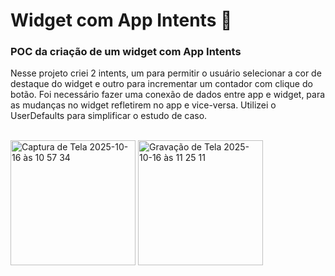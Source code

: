 # Widget com App Intents 🍎

### POC da criação de um widget com App Intents

Nesse projeto criei 2 intents, um para permitir o usuário selecionar a cor de destaque do widget e outro para incrementar um contador com clique do botão. Foi necessário fazer uma conexão de dados entre app e widget, para as mudanças no widget refletirem no app e vice-versa. Utilizei o UserDefaults para simplificar o estudo de caso.

<br/>

<img width="200" alt="Captura de Tela 2025-10-16 às 10 57 34" src="https://github.com/user-attachments/assets/86998249-05ba-45d4-8d20-53d7d9faa3f4" />

<img width="200" alt="Gravação de Tela 2025-10-16 às 11 25 11" src="https://github.com/user-attachments/assets/be1911cf-2340-42f4-a19c-c699b18b71c2" />
